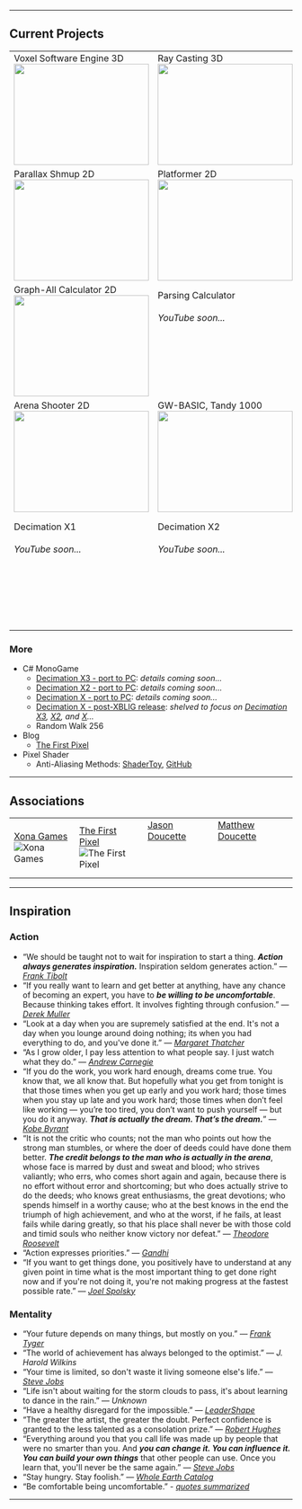 ___
## Current Projects

|   |   |   |
|---|---|---|
|Voxel Software Engine 3D<br><a href="https://youtube.com/playlist?list=PLjnbT4UISq0bQF1g85tE9jTrKfEtdRYlY"><img src="https://img.youtube.com/vi/uadGU-stF-w/0.jpg" width="240" height="180" /></a>|Ray Casting 3D<br><a href="https://youtube.com/playlist?list=PLjnbT4UISq0YcFtRFjFQqK0g6ONNCtrvY"><img src="https://img.youtube.com/vi/_lYaYKBrE5s/0.jpg" width="240" height="180" /></a>|Road Pseudo 3D<br><a href="https://youtube.com/playlist?list=PLjnbT4UISq0bnfd1RC3M4PgTgkmhlkikV"><img src="https://img.youtube.com/vi/rA4g4VX7ys8/0.jpg" width="240" height="180" /></a>|
|Parallax Shmup 2D<br><a href="https://youtube.com/playlist?list=PLjnbT4UISq0Y_7IAN_zUzxgZnfhXxo_0Q"><img src="https://img.youtube.com/vi/l9bIYkZepPo/0.jpg" width="240" height="180" /></a>|Platformer 2D<br><a href="https://youtube.com/playlist?list=PLjnbT4UISq0bOcfu6Tl7kVQpBShxDA_rg"><img src="https://img.youtube.com/vi/mUMgT5Nu-_8/0.jpg" width="240" height="180" /></a>|Wave Function Collapse 2D<br><a href="https://youtube.com/playlist?list=PLjnbT4UISq0Y8vYnrSauHkBKgOBHXFFdf"><img src="https://img.youtube.com/vi/iHaiVX8k740/0.jpg" width="240" height="180" /></a>|
|Graph-All Calculator 2D<br><a href="https://youtube.com/playlist?list=PLjnbT4UISq0YLgynFSpLzml4BMC6TDZL2"><img src="https://img.youtube.com/vi/0g5YZovK2SI/0.jpg" width="240" height="180" /></a>|Parsing Calculator<br><br>_YouTube soon..._<br><br><br><br><br><br><br>|RPG Text-Mode 2D<br><br>_YouTube soon..._<br><br><br><br><br><br><br>|
|Arena Shooter 2D<br><a href="https://youtube.com/playlist?list=PLjnbT4UISq0adw__Y9B2eXA0LL35TyORU"><img src="https://img.youtube.com/vi/VKjiuq437t0/0.jpg" width="240" height="180" /></a>|GW-BASIC, Tandy 1000<br><a href="https://youtube.com/playlist?list=PLjnbT4UISq0bMjb81xFBIWOLhBKFCVkuB"><img src="https://img.youtube.com/vi/vd1iuoE9RoY/0.jpg" width="240" height="180" /></a>|Unity: Polyomino/Tetromino<br><a href="https://youtube.com/playlist?list=PLjnbT4UISq0aiCTUj4movS4tsn5QkuPSD"><img src="https://img.youtube.com/vi/H6Ief4korsU/0.jpg" width="240" height="180" /></a>|
|Decimation X1<br><br>_YouTube soon..._<br><br><br><br><br><br><br>|Decimation X2<br><br>_YouTube soon..._<br><br><br><br><br><br><br>|Decimation X3<br><a href="https://www.youtube.com/playlist?list=PLjnbT4UISq0bTCaOIICkP3D4Sp8ZPa7Gv"><img src="https://img.youtube.com/vi/HHqrGBW509c/0.jpg" width="240" height="180" /></a>||

### More
  - C# MonoGame
     - [Decimation X3 - port to PC](http://xona.com/games/decimationx3/): _details coming soon..._
     - [Decimation X2 - port to PC](http://xona.com/games/decimationx2/): _details coming soon..._
     - [Decimation X - port to PC](http://xona.com/games/decimationx/): _details coming soon..._
     - [Decimation X - post-XBLIG release](http://xona.com/games/decimationx/): _shelved to focus on [Decimation X3](http://xona.com/games/decimationx3/), [X2](http://xona.com/games/decimationx2/), and [X](http://xona.com/games/decimationx/)..._
     - Random Walk 256
  - Blog
     - [The First Pixel](http://thefirstpixel.com/)
  - Pixel Shader
     - Anti-Aliasing Methods: [ShaderToy](https://www.shadertoy.com/view/4dGXW1), [GitHub](https://github.com/Michaelangel007/Anti-Aliasing-Compare)

___
## Associations

|   |   |   |   |
|---|---|---|---|
| [Xona Games](http://xona.com/) <br> ![Xona Games](http://thefirstpixel.com/wp-content/uploads/2022/01/xona_logo-64x64-1.png "Xona Games") | [The First Pixel](http://thefirstpixel.com/) <br> ![The First Pixel](http://thefirstpixel.com/wp-content/uploads/2020/12/the_first_pixel_logo_64x64_black.png "The First Pixel") | [Jason Doucette](http://jasondoucette.com/) <br><br><br><br> | [Matthew Doucette](http://matthewdoucette.com/) <br><br><br><br> |
___
## Inspiration

### Action

- “We should be taught not to wait for inspiration to start a thing. **_Action always generates inspiration._** Inspiration seldom generates action.” — [_Frank Tibolt_](https://www.goodreads.com/author/show/2085007.Frank_Tibolt)
- “If you really want to learn and get better at anything, have any chance of becoming an expert, you have to **_be willing to be uncomfortable_**. Because thinking takes effort. It involves fighting through confusion.” — [_Derek Muller_](https://www.youtube.com/watch?v=UBVV8pch1dM&t=694s)
- “Look at a day when you are supremely satisfied at the end. It's not a day when you lounge around doing nothing; its when you had everything to do, and you've done it.” — [_Margaret Thatcher_](https://en.wikipedia.org/wiki/Margaret_Thatcher)
- “As I grow older, I pay less attention to what people say. I just watch what they do.” — [_Andrew Carnegie_](https://en.wikipedia.org/wiki/Andrew_Carnegie)
- “If you do the work, you work hard enough, dreams come true. You know that, we all know that. But hopefully what you get from tonight is that those times when you get up early and you work hard; those times when you stay up late and you work hard; those times when don’t feel like working — you’re too tired, you don’t want to push yourself — but you do it anyway. **_That is actually the dream. That’s the dream._**” — [_Kobe Byrant_](https://www.youtube.com/watch?v=k2Qpl1Q3OkA&t=4m50s)
- “It is not the critic who counts; not the man who points out how the strong man stumbles, or where the doer of deeds could have done them better. **_The credit belongs to the man who is actually in the arena_**, whose face is marred by dust and sweat and blood; who strives valiantly; who errs, who comes short again and again, because there is no effort without error and shortcoming; but who does actually strive to do the deeds; who knows great enthusiasms, the great devotions; who spends himself in a worthy cause; who at the best knows in the end the triumph of high achievement, and who at the worst, if he fails, at least fails while daring greatly, so that his place shall never be with those cold and timid souls who neither know victory nor defeat.” — [_Theodore Roosevelt_](https://en.wikipedia.org/wiki/Citizenship_in_a_Republic)
- “Action expresses priorities.” — [_Gandhi_](https://en.wikipedia.org/wiki/Nuclear_Gandhi)
- “If you want to get things done, you positively have to understand at any given point in time what is the most important thing to get done right now and if you're not doing it, you're not making progress at the fastest possible rate.” — [_Joel Spolsky_](https://www.joelonsoftware.com/)

### Mentality

- “Your future depends on many things, but mostly on you.” — [_Frank Tyger_](https://www.franktyger.info/frank-tyger-in-his-own-words.htm)
- “The world of achievement has always belonged to the optimist.” — _J. Harold Wilkins_
- “Your time is limited, so don't waste it living someone else's life.” — [_Steve Jobs_](https://www.youtube.com/results?search_query=steve+jobs+commencement+speech)
- “Life isn't about waiting for the storm clouds to pass, it's about learning to dance in the rain.” — _Unknown_
- “Have a healthy disregard for the impossible.” — [_LeaderShape_](http://www.leadershape.org/institute)
- “The greater the artist, the greater the doubt. Perfect confidence is granted to the less talented as a consolation prize.” — [_Robert Hughes_](http://content.time.com/time/subscriber/article/0,33009,984678,00.html)
- “Everything around you that you call life was made up by people that were no smarter than you. And **_you can change it. You can influence it. You can build your own things_** that other people can use. Once you learn that, you'll never be the same again.” — [_Steve Jobs_](https://en.wikipedia.org/wiki/Steve_Jobs)
- “Stay hungry. Stay foolish.” — [_Whole Earth Catalog_](https://en.wikipedia.org/wiki/Whole_Earth_Catalog)
- “Be comfortable being uncomfortable.” - [_quotes summarized_](https://www.google.com/search?q=be+comfortable+being+uncomfortable)

___
